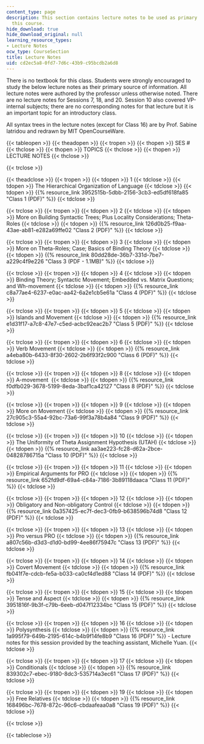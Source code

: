 ```yaml
---
content_type: page
description: This section contains lecture notes to be used as primary readings for
  this course.
hide_download: true
hide_download_original: null
learning_resource_types:
- Lecture Notes
ocw_type: CourseSection
title: Lecture Notes
uid: cd2ec5a8-0fd7-7d6c-43b9-c95bcdb2a6d8
---
```


There is no textbook for this class. Students were strongly encouraged to study the below lecture notes as their primary source of information. All lecture notes were authored by the professor unless otherwise noted. There are no lecture notes for Sessions 7, 18, and 20. Session 10 also covered VP-internal subjects; there are no corresponding notes for that lecture but it is an important topic for an introductory class.

All syntax trees in the lecture notes (except for Class 16) are by Prof. Sabine Iatridou and redrawn by MIT OpenCourseWare.

{{< tableopen >}}
{{< theadopen >}}
{{< tropen >}}
{{< thopen >}}
SES #
{{< thclose >}}
{{< thopen >}}
TOPICS
{{< thclose >}}
{{< thopen >}}
LECTURE NOTES
{{< thclose >}}

{{< trclose >}}

{{< theadclose >}}
{{< tropen >}}
{{< tdopen >}}
1
{{< tdclose >}}
{{< tdopen >}}
The Hierarchical Organization of Language
{{< tdclose >}}
{{< tdopen >}}
{{% resource_link 3952515b-5dbb-2156-3cb3-ed5df618fa85 "Class 1 (PDF)" %}}
{{< tdclose >}}

{{< trclose >}}
{{< tropen >}}
{{< tdopen >}}
2
{{< tdclose >}}
{{< tdopen >}}
More on Building Syntactic Trees; Plus Locality Considerations; Theta-Roles
{{< tdclose >}}
{{< tdopen >}}
{{% resource_link 126d0b25-f9aa-43ae-ab81-e282a69ffe02 "Class 2 (PDF)" %}}
{{< tdclose >}}

{{< trclose >}}
{{< tropen >}}
{{< tdopen >}}
3
{{< tdclose >}}
{{< tdopen >}}
More on Theta-Roles; Case; Basics of Binding Theory
{{< tdclose >}}
{{< tdopen >}}
{{% resource_link 80dd28de-36b7-331d-7be7-a229c4f9e226 "Class 3 (PDF - 1.1MB)" %}}
{{< tdclose >}}

{{< trclose >}}
{{< tropen >}}
{{< tdopen >}}
4
{{< tdclose >}}
{{< tdopen >}}
Binding Theory; Syntactic Movement; Embedded vs. Matrix Questions; and Wh-movement
{{< tdclose >}}
{{< tdopen >}}
{{% resource_link c8a77ae4-6237-e0ac-aa42-6a2e1cb5e61a "Class 4 (PDF)" %}}
{{< tdclose >}}

{{< trclose >}}
{{< tropen >}}
{{< tdopen >}}
5
{{< tdclose >}}
{{< tdopen >}}
Islands and Movement
{{< tdclose >}}
{{< tdopen >}}
{{% resource_link e1d31f17-a7c8-47e7-c5ed-acbc92eac2b7 "Class 5 (PDF)" %}}
{{< tdclose >}}

{{< trclose >}}
{{< tropen >}}
{{< tdopen >}}
6
{{< tdclose >}}
{{< tdopen >}}
Verb Movement
{{< tdclose >}}
{{< tdopen >}}
{{% resource_link a4eba80b-6433-8f30-2602-2b6f93f2c900 "Class 6 (PDF)" %}}
{{< tdclose >}}

{{< trclose >}}
{{< tropen >}}
{{< tdopen >}}
8
{{< tdclose >}}
{{< tdopen >}}
A-movement 
{{< tdclose >}}
{{< tdopen >}}
{{% resource_link f0dfb029-3678-5199-8eda-3baf1ca42127 "Class 8 (PDF)" %}}
{{< tdclose >}}

{{< trclose >}}
{{< tropen >}}
{{< tdopen >}}
9
{{< tdclose >}}
{{< tdopen >}}
More on Movement
{{< tdclose >}}
{{< tdopen >}}
{{% resource_link 27c905c3-55a4-92bc-73a6-99f3a78b4a84 "Class 9 (PDF)" %}}
{{< tdclose >}}

{{< trclose >}}
{{< tropen >}}
{{< tdopen >}}
10
{{< tdclose >}}
{{< tdopen >}}
The Uniformity of Theta Assignment Hypothesis (UTAH)
{{< tdclose >}}
{{< tdopen >}}
{{% resource_link aa3ae223-fc28-d62a-2bce-04828786715a "Class 10 (PDF)" %}}
{{< tdclose >}}

{{< trclose >}}
{{< tropen >}}
{{< tdopen >}}
11
{{< tdclose >}}
{{< tdopen >}}
Empirical Arguments for PRO
{{< tdclose >}}
{{< tdopen >}}
{{% resource_link 652fd9df-69a4-c84a-7186-3b89118daaca "Class 11 (PDF)" %}}
{{< tdclose >}}

{{< trclose >}}
{{< tropen >}}
{{< tdopen >}}
12
{{< tdclose >}}
{{< tdopen >}}
Obligatory and Non-obligatory Control
{{< tdclose >}}
{{< tdopen >}}
{{% resource_link 0a357425-ec7f-dec3-0fb9-b638596b74d8 "Class 12 (PDF)" %}}
{{< tdclose >}}

{{< trclose >}}
{{< tropen >}}
{{< tdopen >}}
13
{{< tdclose >}}
{{< tdopen >}}
Pro versus PRO
{{< tdclose >}}
{{< tdopen >}}
{{% resource_link a807c56b-d3d3-d1d0-bd99-4ee86f75947c "Class 13 (PDF)" %}}
{{< tdclose >}}

{{< trclose >}}
{{< tropen >}}
{{< tdopen >}}
14
{{< tdclose >}}
{{< tdopen >}}
Covert Movement
{{< tdclose >}}
{{< tdopen >}}
{{% resource_link fb041f7e-cdcb-fe5a-b033-ca0cf4d1ed88 "Class 14 (PDF)" %}}
{{< tdclose >}}

{{< trclose >}}
{{< tropen >}}
{{< tdopen >}}
15
{{< tdclose >}}
{{< tdopen >}}
Tense and Aspect
{{< tdclose >}}
{{< tdopen >}}
{{% resource_link 3951816f-9b3f-c79b-6eeb-d047f12334bc "Class 15 (PDF)" %}}
{{< tdclose >}}

{{< trclose >}}
{{< tropen >}}
{{< tdopen >}}
16
{{< tdclose >}}
{{< tdopen >}}
Polysynthesis
{{< tdclose >}}
{{< tdopen >}}
{{% resource_link 1a995f79-649b-2195-614c-b4b9f14fe8b9 "Class 16 (PDF)" %}} - Lecture notes for this session provided by the teaching assistant, Michelle Yuan.
{{< tdclose >}}

{{< trclose >}}
{{< tropen >}}
{{< tdopen >}}
17
{{< tdclose >}}
{{< tdopen >}}
Conditionals
{{< tdclose >}}
{{< tdopen >}}
{{% resource_link 839302c7-ebec-9180-8dc3-535714a3ec61 "Class 17 (PDF)" %}}
{{< tdclose >}}

{{< trclose >}}
{{< tropen >}}
{{< tdopen >}}
19
{{< tdclose >}}
{{< tdopen >}}
Free Relatives
{{< tdclose >}}
{{< tdopen >}}
{{% resource_link 168496bc-7678-872c-96c6-cbdaafeaa0a8 "Class 19 (PDF)" %}}
{{< tdclose >}}

{{< trclose >}}

{{< tableclose >}}